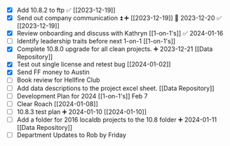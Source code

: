 - [x] Add 10.8.2 to ftp ✅ [[2023-12-19]] 
- [x] Send out company communication ⏫ ➕ [[2023-12-19]] 📅 2023-12-20 ✅ [[2023-12-19]]
- [x] Review onboarding and discuss with Kathryn [[1-on-1's]] ✅ 2024-01-16
- [ ] Identify leadership traits before next 1-on-1 [[1-on-1's]]
- [x] Complete 10.8.0 upgrade for all clean projects. ➕ 2023-12-21 [[Data Repository]]
- [x] Test out single license and retest bug [[2024-01-02]]
- [x] Send FF money to Austin
- [ ] Book review for Hellfire Club
- [ ] Add data descriptions to the project excel sheet. [[Data Repository]]
- [ ] Development Plan for 2024 [[1-on-1's]] Feb 7
- [ ] Clear Roach [[2024-01-08]]
- [ ] 10.8.3 test plan ➕ 2024-01-10 [[2024-01-10]]
- [ ] Add a folder for 2016 localdb projects to the 10.8 folder ➕ 2024-01-11 [[Data Repository]]
- [ ] Department Updates to Rob by Friday